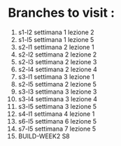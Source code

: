 # Branches to visit : 

1. s1-l2 settimana 1 lezione 2
2. s1-l5 settimana 1 lezione 5
3. s2-l1 settimana 2 lezione 1
4. s2-l2 settimana 2 lezione 2
5. s2-l3 settimana 2 lezione 3
6. s2-l4 settimana 2 lezione 4
7. s3-l1 settimana 3 lezione 1
8. s2-l5 settimana 2 lezione 5
9. s3-l3 settimana 3 lezione 3
10. s3-l4 settimana 3 lezione 4
11. s3-l5 settimana 3 lezione 5
12. s4-l1 settimana 4 lezione 1
13. s6-l5 settimana 6 lezione 5
14. s7-l5 settimana 7 lezione 5
15. BUILD-WEEK2 S8

